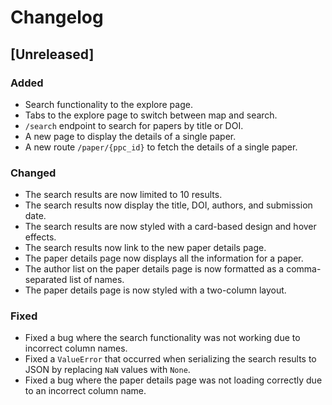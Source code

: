 # Changelog

## [Unreleased]

### Added
- Search functionality to the explore page.
- Tabs to the explore page to switch between map and search.
- `/search` endpoint to search for papers by title or DOI.
- A new page to display the details of a single paper.
- A new route `/paper/{ppc_id}` to fetch the details of a single paper.

### Changed
- The search results are now limited to 10 results.
- The search results now display the title, DOI, authors, and submission date.
- The search results are now styled with a card-based design and hover effects.
- The search results now link to the new paper details page.
- The paper details page now displays all the information for a paper.
- The author list on the paper details page is now formatted as a comma-separated list of names.
- The paper details page is now styled with a two-column layout.

### Fixed
- Fixed a bug where the search functionality was not working due to incorrect column names.
- Fixed a `ValueError` that occurred when serializing the search results to JSON by replacing `NaN` values with `None`.
- Fixed a bug where the paper details page was not loading correctly due to an incorrect column name.
